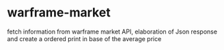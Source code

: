 # warframe-market

fetch information from warframe market API, elaboration of Json response and create a ordered print in base of the average price
